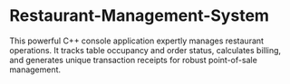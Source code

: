 # Restaurant-Management-System
This powerful C++ console application expertly manages restaurant operations. It tracks table occupancy and order status, calculates billing, and generates unique transaction receipts for robust point-of-sale management.
